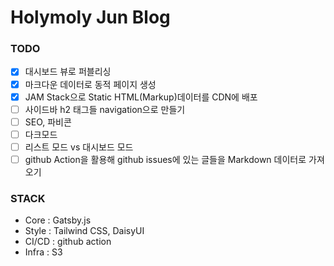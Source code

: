 # Holymoly Jun Blog

### TODO
- [X] 대시보드 뷰로 퍼블리싱
- [x] 마크다운 데이터로 동적 페이지 생성
- [x] JAM Stack으로 Static HTML(Markup)데이터를 CDN에 배포
- [ ] 사이드바 h2 태그들 navigation으로 만들기
- [ ] SEO, 파비콘
- [ ] 다크모드
- [ ] 리스트 모드 vs 대시보드 모드
- [ ] github Action을 활용해 github issues에 있는 글들을 Markdown 데이터로 가져오기

### STACK
- Core : Gatsby.js
- Style : Tailwind CSS, DaisyUI 
- CI/CD : github action
- Infra : S3
